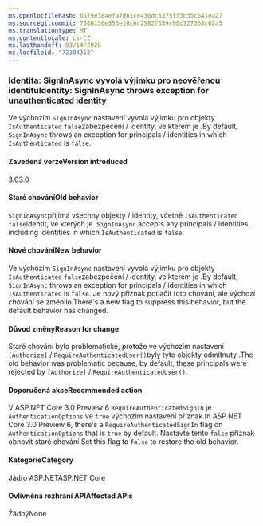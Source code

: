 ```yaml
---
ms.openlocfilehash: 6679e38aefa7d61ce430dc5375ff3b35c641ea27
ms.sourcegitcommit: 7588136e355e10cbc2582f389c90c127363c02a5
ms.translationtype: MT
ms.contentlocale: cs-CZ
ms.lasthandoff: 03/14/2020
ms.locfileid: "72394352"
---
```

### <a name="identity-signinasync-throws-exception-for-unauthenticated-identity"></a><span data-ttu-id="1bcd1-101">Identita: SignInAsync vyvolá výjimku pro neověřenou identitu</span><span class="sxs-lookup"><span data-stu-id="1bcd1-101">Identity: SignInAsync throws exception for unauthenticated identity</span></span>

<span data-ttu-id="1bcd1-102">Ve výchozím `SignInAsync` nastavení vyvolá výjimku pro objekty `IsAuthenticated` `false`zabezpečení / identity, ve kterém je .</span><span class="sxs-lookup"><span data-stu-id="1bcd1-102">By default, `SignInAsync` throws an exception for principals / identities in which `IsAuthenticated` is `false`.</span></span>

#### <a name="version-introduced"></a><span data-ttu-id="1bcd1-103">Zavedená verze</span><span class="sxs-lookup"><span data-stu-id="1bcd1-103">Version introduced</span></span>

<span data-ttu-id="1bcd1-104">3.0</span><span class="sxs-lookup"><span data-stu-id="1bcd1-104">3.0</span></span>

#### <a name="old-behavior"></a><span data-ttu-id="1bcd1-105">Staré chování</span><span class="sxs-lookup"><span data-stu-id="1bcd1-105">Old behavior</span></span>

<span data-ttu-id="1bcd1-106">`SignInAsync`přijímá všechny objekty / identity, včetně `IsAuthenticated` `false`identit, ve kterých je .</span><span class="sxs-lookup"><span data-stu-id="1bcd1-106">`SignInAsync` accepts any principals / identities, including identities in which `IsAuthenticated` is `false`.</span></span>

#### <a name="new-behavior"></a><span data-ttu-id="1bcd1-107">Nové chování</span><span class="sxs-lookup"><span data-stu-id="1bcd1-107">New behavior</span></span>

<span data-ttu-id="1bcd1-108">Ve výchozím `SignInAsync` nastavení vyvolá výjimku pro objekty `IsAuthenticated` `false`zabezpečení / identity, ve kterém je .</span><span class="sxs-lookup"><span data-stu-id="1bcd1-108">By default, `SignInAsync` throws an exception for principals / identities in which `IsAuthenticated` is `false`.</span></span> <span data-ttu-id="1bcd1-109">Je nový příznak potlačit toto chování, ale výchozí chování se změnilo.</span><span class="sxs-lookup"><span data-stu-id="1bcd1-109">There's a new flag to suppress this behavior, but the default behavior has changed.</span></span>

#### <a name="reason-for-change"></a><span data-ttu-id="1bcd1-110">Důvod změny</span><span class="sxs-lookup"><span data-stu-id="1bcd1-110">Reason for change</span></span>

<span data-ttu-id="1bcd1-111">Staré chování bylo problematické, protože ve výchozím nastavení `[Authorize]`  /  `RequireAuthenticatedUser()`byly tyto objekty odmítnuty .</span><span class="sxs-lookup"><span data-stu-id="1bcd1-111">The old behavior was problematic because, by default, these principals were rejected by `[Authorize]` / `RequireAuthenticatedUser()`.</span></span>

#### <a name="recommended-action"></a><span data-ttu-id="1bcd1-112">Doporučená akce</span><span class="sxs-lookup"><span data-stu-id="1bcd1-112">Recommended action</span></span>

<span data-ttu-id="1bcd1-113">V ASP.NET Core 3.0 Preview 6 `RequireAuthenticatedSignIn` je `AuthenticationOptions` ve `true` výchozím nastavení příznak.</span><span class="sxs-lookup"><span data-stu-id="1bcd1-113">In ASP.NET Core 3.0 Preview 6, there's a `RequireAuthenticatedSignIn` flag on `AuthenticationOptions` that is `true` by default.</span></span> <span data-ttu-id="1bcd1-114">Nastavte tento `false` příznak obnovit staré chování.</span><span class="sxs-lookup"><span data-stu-id="1bcd1-114">Set this flag to `false` to restore the old behavior.</span></span>

#### <a name="category"></a><span data-ttu-id="1bcd1-115">Kategorie</span><span class="sxs-lookup"><span data-stu-id="1bcd1-115">Category</span></span>

<span data-ttu-id="1bcd1-116">Jádro ASP.NET</span><span class="sxs-lookup"><span data-stu-id="1bcd1-116">ASP.NET Core</span></span>

#### <a name="affected-apis"></a><span data-ttu-id="1bcd1-117">Ovlivněná rozhraní API</span><span class="sxs-lookup"><span data-stu-id="1bcd1-117">Affected APIs</span></span>

<span data-ttu-id="1bcd1-118">Žádný</span><span class="sxs-lookup"><span data-stu-id="1bcd1-118">None</span></span>

<!-- 

#### Affected APIs

Not detectable via API analysis

-->
